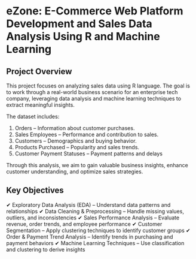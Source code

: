 # eZone: E-Commerce Web Platform Development and Sales Data Analysis Using R and Machine Learning

## Project Overview

This project focuses on analyzing sales data using R language. The goal is to work through a real-world business scenario for an enterprise tech company, leveraging data analysis and machine learning techniques to extract meaningful insights.

The dataset includes:
  
  1. Orders – Information about customer purchases.
  2. Sales Employees – Performance and contribution to sales.
  3. Customers – Demographics and buying behavior.
  4. Products Purchased – Popularity and sales trends.
  5. Customer Payment Statuses – Payment patterns and delays

Through this analysis, we aim to gain valuable business insights, enhance customer understanding, and optimize sales strategies.

## Key Objectives

✔ Exploratory Data Analysis (EDA) – Understand data patterns and relationships
✔ Data Cleaning & Preprocessing – Handle missing values, outliers, and inconsistencies
✔ Sales Performance Analysis – Evaluate revenue, order trends, and employee performance
✔ Customer Segmentation – Apply clustering techniques to identify customer groups
✔ Order & Payment Trend Analysis – Identify trends in purchasing and payment behaviors
✔ Machine Learning Techniques – Use classification and clustering to derive insights

